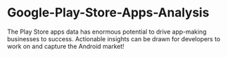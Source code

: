 # Google-Play-Store-Apps-Analysis
The Play Store apps data has enormous potential to drive app-making businesses to success. Actionable insights can be drawn for developers to work on and capture the Android market!
